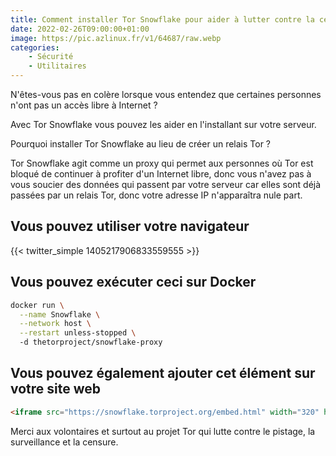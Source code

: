 ```yaml
---
title: Comment installer Tor Snowflake pour aider à lutter contre la censure d'Internet ?
date: 2022-02-26T09:00:00+01:00
image: https://pic.azlinux.fr/v1/64687/raw.webp
categories:
    - Sécurité
    - Utilitaires
--- 
```


N'êtes-vous pas en colère lorsque vous entendez que certaines personnes n'ont pas un accès libre à Internet ?

Avec Tor Snowflake vous pouvez les aider en l'installant sur votre serveur.

Pourquoi installer Tor Snowflake au lieu de créer un relais Tor ?

Tor Snowflake agit comme un proxy qui permet aux personnes où Tor est bloqué de continuer à profiter d'un Internet libre, donc vous n'avez pas à vous soucier des données qui passent par votre serveur car elles sont déjà passées par un relais Tor, donc votre adresse IP n'apparaîtra nule part.

## Vous pouvez utiliser votre navigateur

{{< twitter_simple 1405217906833559555 >}}

## Vous pouvez exécuter ceci sur Docker

```bash
docker run \
  --name Snowflake \
  --network host \
  --restart unless-stopped \  
  -d thetorproject/snowflake-proxy
```

## Vous pouvez également ajouter cet élément sur votre site web

```html
<iframe src="https://snowflake.torproject.org/embed.html" width="320" height="240" frameborder="0" scrolling="no"></iframe>
```

Merci aux volontaires et surtout au projet Tor qui lutte contre le pistage, la surveillance et la censure.